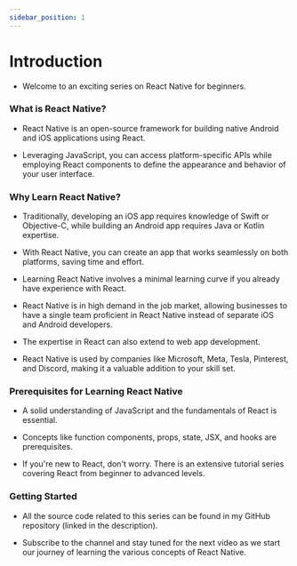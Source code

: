 ```yaml
---
sidebar_position: 1
---
```


# Introduction

- Welcome to an exciting series on React Native for beginners.

### What is React Native?

- React Native is an open-source framework for building native Android and iOS applications using React.

- Leveraging JavaScript, you can access platform-specific APIs while employing React components to define the appearance and behavior of
  your user interface.

### Why Learn React Native?

- Traditionally, developing an iOS app requires knowledge of Swift or Objective-C, while building an Android app requires Java or Kotlin
  expertise.
- With React Native, you can create an app that works seamlessly on both platforms, saving time and effort.

- Learning React Native involves a minimal learning curve if you already have experience with React.

- React Native is in high demand in the job market, allowing businesses to have a single team proficient in React Native instead of
  separate iOS and Android developers.
- The expertise in React can also extend to web app development.

- React Native is used by companies like Microsoft, Meta, Tesla, Pinterest, and Discord, making it a valuable addition to your skill set.

### Prerequisites for Learning React Native

- A solid understanding of JavaScript and the fundamentals of React is essential.

- Concepts like function components, props, state, JSX, and hooks are prerequisites.

- If you're new to React, don't worry. There is an extensive tutorial series covering React from beginner to advanced levels.

### Getting Started

- All the source code related to this series can be found in my GitHub repository (linked in the description).

- Subscribe to the channel and stay tuned for the next video as we start our journey of learning the various concepts of React Native.
